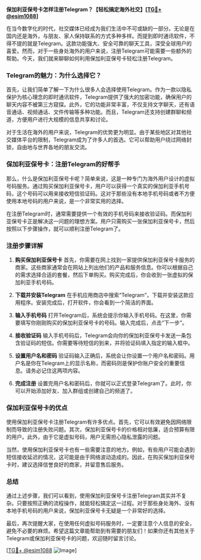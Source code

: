 **保加利亚保号卡怎样注册Telegram？【轻松搞定海外社交】[[TG💪+ @esim1088](https://t.me/s/esim1088)]**

在当今数字化的时代，社交媒体已经成为我们生活中不可或缺的一部分。无论是在国内还是海外，与朋友、家人保持联系的方式多种多样。而提到即时通讯软件，不得不提的就是Telegram。这款功能强大、安全可靠的聊天工具，深受全球用户的喜爱。然而，对于一些身处海外的用户来说，注册Telegram可能需要一些额外的帮助。今天，我们就来聊聊如何利用保加利亚保号卡轻松注册Telegram。

### Telegram的魅力：为什么选择它？

首先，让我们简单了解一下为什么很多人会选择使用Telegram。作为一款以隐私保护为核心理念的即时通讯软件，Telegram提供了强大的加密功能，确保用户的聊天内容不被第三方窥探。此外，它的功能非常丰富，不仅支持文字聊天，还有语音通话、视频通话、文件传输等多种功能。而且，Telegram还支持创建群聊和频道，方便用户进行大规模的信息共享和讨论。

对于生活在海外的用户来说，Telegram的优势更为明显。由于某些地区对其他社交媒体平台的限制，Telegram成为了许多人的首选。它可以帮助用户绕过网络封锁，自由地与世界各地的朋友交流。

### 保加利亚保号卡：注册Telegram的好帮手

那么，什么是保加利亚保号卡呢？简单来说，这是一种专门为海外用户设计的虚拟号码服务。通过购买保加利亚保号卡，用户可以获得一个真实的保加利亚手机号码，这个号码可以用来接收短信验证码。这对于那些没有本地手机号码或者不方便使用本地号码的用户来说，是一个非常实用的选择。

在注册Telegram时，通常需要提供一个有效的手机号码来接收验证码。而保加利亚保号卡正是解决这一问题的理想方案。用户只需购买一张保加利亚保号卡，然后按照以下步骤操作，就可以顺利注册Telegram了。

### 注册步骤详解

1. **购买保加利亚保号卡**
   首先，你需要在网上找到一家提供保加利亚保号卡服务的商家。这些商家通常会在网站上列出他们的产品和服务信息。你可以根据自己的需求选择合适的套餐，然后下单购买。购买完成后，你会收到一张虚拟的保加利亚手机号码。

2. **下载并安装Telegram**
   在手机应用商店中搜索“Telegram”，下载并安装这款应用程序。安装完成后，打开软件，你会看到一个简洁的界面。

3. **输入手机号码**
   打开Telegram后，系统会提示你输入手机号码。在这里，你需要填写你刚刚购买的保加利亚保号卡的号码。输入完成后，点击“下一步”。

4. **接收验证码**
   输入手机号码后，Telegram会向你的保加利亚保号卡发送一条包含验证码的短信。你需要等待短信的到来，并将验证码填入指定的输入框中。

5. **设置用户名和密码**
   验证码输入正确后，系统会让你设置一个用户名和密码。用户名是你在Telegram上的显示名称，而密码则是保护你账户安全的重要信息。请务必记住这两项内容。

6. **完成注册**
   设置完用户名和密码后，你就可以正式登录Telegram了。此时，你可以开始添加好友、加入群组或创建自己的频道了。

### 保加利亚保号卡的优点

使用保加利亚保号卡注册Telegram有许多优点。首先，它可以有效避免因网络限制而导致的注册失败问题。其次，保加利亚保号卡的价格相对低廉，适合预算有限的用户。此外，由于它是虚拟号码，用户无需担心隐私泄露的问题。

当然，使用保加利亚保号卡也有一些需要注意的地方。例如，有些用户可能会遇到短信接收延迟的情况，这可能是由于网络波动造成的。因此，在购买保加利亚保号卡时，建议选择信誉良好的商家，并留意售后服务。

### 总结

通过上述步骤，我们可以看到，使用保加利亚保号卡注册Telegram其实并不复杂。只要按照正确的流程操作，就能轻松搞定这一过程。对于那些身处海外、没有本地手机号码的用户来说，保加利亚保号卡无疑是一个非常好的选择。

最后，再次提醒大家，在使用任何虚拟号码服务时，一定要注意个人信息的安全，避免不必要的麻烦。希望这篇文章能帮助到有需要的朋友们！如果你还有其他关于Telegram或保加利亚保号卡的问题，欢迎随时留言讨论。

[[TG💪+ @esim1088](https://t.me/s/esim1088) ![Image](https://i.postimg.cc/4NQfJmqS/Snipaste-2025-05-13-00-14-12.png)]